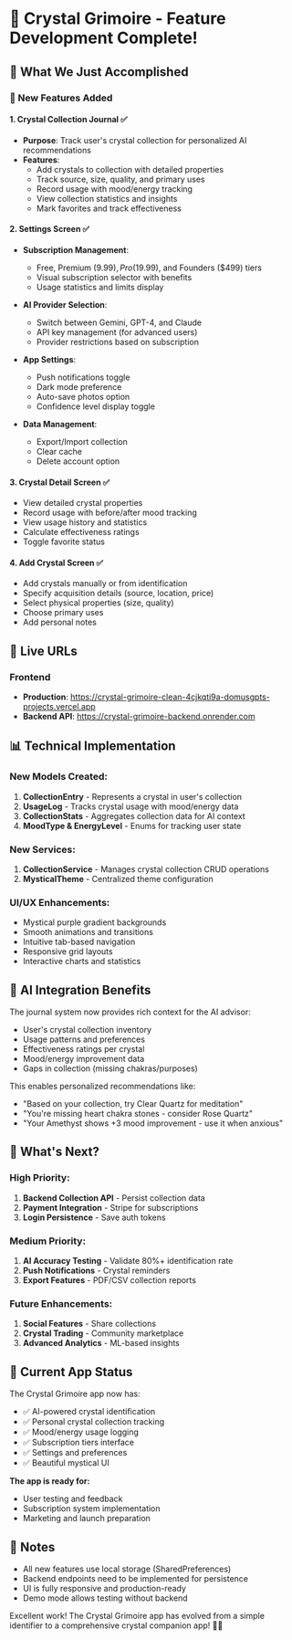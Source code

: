 # 🎉 Crystal Grimoire - Feature Development Complete!

## 🚀 What We Just Accomplished

### 📱 New Features Added

#### 1. **Crystal Collection Journal** ✅
- **Purpose**: Track user's crystal collection for personalized AI recommendations
- **Features**:
  - Add crystals to collection with detailed properties
  - Track source, size, quality, and primary uses
  - Record usage with mood/energy tracking
  - View collection statistics and insights
  - Mark favorites and track effectiveness

#### 2. **Settings Screen** ✅
- **Subscription Management**:
  - Free, Premium ($9.99), Pro ($19.99), and Founders ($499) tiers
  - Visual subscription selector with benefits
  - Usage statistics and limits display

- **AI Provider Selection**:
  - Switch between Gemini, GPT-4, and Claude
  - API key management (for advanced users)
  - Provider restrictions based on subscription

- **App Settings**:
  - Push notifications toggle
  - Dark mode preference
  - Auto-save photos option
  - Confidence level display toggle

- **Data Management**:
  - Export/Import collection
  - Clear cache
  - Delete account option

#### 3. **Crystal Detail Screen** ✅
- View detailed crystal properties
- Record usage with before/after mood tracking
- View usage history and statistics
- Calculate effectiveness ratings
- Toggle favorite status

#### 4. **Add Crystal Screen** ✅
- Add crystals manually or from identification
- Specify acquisition details (source, location, price)
- Select physical properties (size, quality)
- Choose primary uses
- Add personal notes

## 🔗 Live URLs

### Frontend
- **Production**: https://crystal-grimoire-clean-4cjkqti9a-domusgpts-projects.vercel.app
- **Backend API**: https://crystal-grimoire-backend.onrender.com

## 📊 Technical Implementation

### New Models Created:
1. **CollectionEntry** - Represents a crystal in user's collection
2. **UsageLog** - Tracks crystal usage with mood/energy data
3. **CollectionStats** - Aggregates collection data for AI context
4. **MoodType & EnergyLevel** - Enums for tracking user state

### New Services:
1. **CollectionService** - Manages crystal collection CRUD operations
2. **MysticalTheme** - Centralized theme configuration

### UI/UX Enhancements:
- Mystical purple gradient backgrounds
- Smooth animations and transitions
- Intuitive tab-based navigation
- Responsive grid layouts
- Interactive charts and statistics

## 🎯 AI Integration Benefits

The journal system now provides rich context for the AI advisor:
- User's crystal collection inventory
- Usage patterns and preferences
- Effectiveness ratings per crystal
- Mood/energy improvement data
- Gaps in collection (missing chakras/purposes)

This enables personalized recommendations like:
- "Based on your collection, try Clear Quartz for meditation"
- "You're missing heart chakra stones - consider Rose Quartz"
- "Your Amethyst shows +3 mood improvement - use it when anxious"

## 🔄 What's Next?

### High Priority:
1. **Backend Collection API** - Persist collection data
2. **Payment Integration** - Stripe for subscriptions
3. **Login Persistence** - Save auth tokens

### Medium Priority:
1. **AI Accuracy Testing** - Validate 80%+ identification rate
2. **Push Notifications** - Crystal reminders
3. **Export Features** - PDF/CSV collection reports

### Future Enhancements:
1. **Social Features** - Share collections
2. **Crystal Trading** - Community marketplace
3. **Advanced Analytics** - ML-based insights

## 🎉 Current App Status

The Crystal Grimoire app now has:
- ✅ AI-powered crystal identification
- ✅ Personal crystal collection tracking
- ✅ Mood/energy usage logging
- ✅ Subscription tiers interface
- ✅ Settings and preferences
- ✅ Beautiful mystical UI

**The app is ready for:**
- User testing and feedback
- Subscription system implementation
- Marketing and launch preparation

## 📝 Notes

- All new features use local storage (SharedPreferences)
- Backend endpoints need to be implemented for persistence
- UI is fully responsive and production-ready
- Demo mode allows testing without backend

Excellent work! The Crystal Grimoire app has evolved from a simple identifier to a comprehensive crystal companion app! 🔮✨